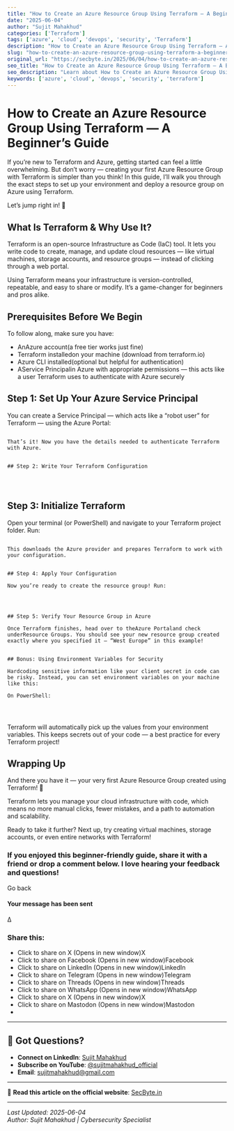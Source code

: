 ```yaml
---
title: "How to Create an Azure Resource Group Using Terraform — A Beginner’s Guide"
date: "2025-06-04"
author: "Sujit Mahakhud"
categories: ['Terraform']
tags: ['azure', 'cloud', 'devops', 'security', 'Terraform']
description: "How to Create an Azure Resource Group Using Terraform — A Beginner’s Guide - Comprehensive guide for cybersecurity professionals."
slug: "how-to-create-an-azure-resource-group-using-terraform-a-beginners-guide"
original_url: "https://secbyte.in/2025/06/04/how-to-create-an-azure-resource-group-using-terraform-a-beginners-guide/"
seo_title: "How to Create an Azure Resource Group Using Terraform — A Beginner’s Guide | SecByte"
seo_description: "Learn about How to Create an Azure Resource Group Using Terraform — A Beginner’s Guide with this detailed guide from SecByte."
keywords: ['azure', 'cloud', 'devops', 'security', 'terraform']
---
```


# How to Create an Azure Resource Group Using Terraform — A Beginner’s Guide

If you’re new to Terraform and Azure, getting started can feel a little overwhelming. But don’t worry — creating your first Azure Resource Group with Terraform is simpler than you think! In this guide, I’ll walk you through the exact steps to set up your environment and deploy a resource group on Azure using Terraform.

Let’s jump right in! 🚀


## What Is Terraform & Why Use It?

Terraform is an open-source Infrastructure as Code (IaC) tool. It lets you write code to create, manage, and update cloud resources — like virtual machines, storage accounts, and resource groups — instead of clicking through a web portal.

Using Terraform means your infrastructure is version-controlled, repeatable, and easy to share or modify. It’s a game-changer for beginners and pros alike.


## Prerequisites Before We Begin

To follow along, make sure you have:

- AnAzure account(a free tier works just fine)
- Terraform installedon your machine (download from terraform.io)
- Azure CLI installed(optional but helpful for authentication)
- AService Principalin Azure with appropriate permissions — this acts like a user Terraform uses to authenticate with Azure securely


## Step 1: Set Up Your Azure Service Principal

You can create a Service Principal — which acts like a “robot user” for Terraform — using the Azure Portal:


``````

That’s it! Now you have the details needed to authenticate Terraform with Azure.


## Step 2: Write Your Terraform Configuration


``````


``````


``````


## Step 3: Initialize Terraform

Open your terminal (or PowerShell) and navigate to your Terraform project folder. Run:


``````

This downloads the Azure provider and prepares Terraform to work with your configuration.


## Step 4: Apply Your Configuration

Now you’re ready to create the resource group! Run:


``````


``````


## Step 5: Verify Your Resource Group in Azure

Once Terraform finishes, head over to theAzure Portaland check underResource Groups. You should see your new resource group created exactly where you specified it — “West Europe” in this example!


## Bonus: Using Environment Variables for Security

Hardcoding sensitive information like your client secret in code can be risky. Instead, you can set environment variables on your machine like this:

On PowerShell:


``````


``````


``````

Terraform will automatically pick up the values from your environment variables. This keeps secrets out of your code — a best practice for every Terraform project!


## Wrapping Up

And there you have it — your very first Azure Resource Group created using Terraform! 🎉

Terraform lets you manage your cloud infrastructure with code, which means no more manual clicks, fewer mistakes, and a path to automation and scalability.

Ready to take it further? Next up, try creating virtual machines, storage accounts, or even entire networks with Terraform!


### If you enjoyed this beginner-friendly guide, share it with a friend or drop a comment below. I love hearing your feedback and questions!

Go back


#### Your message has been sent


Δ


### Share this:

- Click to share on X (Opens in new window)X
- Click to share on Facebook (Opens in new window)Facebook
- Click to share on LinkedIn (Opens in new window)LinkedIn
- Click to share on Telegram (Opens in new window)Telegram
- Click to share on Threads (Opens in new window)Threads
- Click to share on WhatsApp (Opens in new window)WhatsApp
- Click to share on X (Opens in new window)X
- Click to share on Mastodon (Opens in new window)Mastodon
- 



---

## 💬 Got Questions?

- **Connect on LinkedIn**: [Sujit Mahakhud](https://www.linkedin.com/in/sujitmahakhud/)
- **Subscribe on YouTube**: [@sujitmahakhud_official](https://www.youtube.com/@sujitmahakhud_official)
- **Email**: sujitmahakhud@gmail.com

---

🧩 **Read this article on the official website**: [SecByte.in](https://secbyte.in/2025/06/04/how-to-create-an-azure-resource-group-using-terraform-a-beginners-guide/)

---

*Last Updated: 2025-06-04*  
*Author: Sujit Mahakhud | Cybersecurity Specialist*
